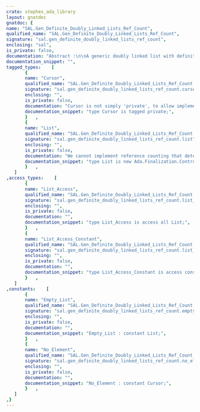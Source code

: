 ```yaml
---
crate: stephes_ada_library
layout: gnatdoc
gnatdoc: {
name: "SAL.Gen_Definite_Doubly_Linked_Lists_Ref_Count",
qualified_name: "SAL.Gen_Definite_Doubly_Linked_Lists_Ref_Count",
signature: "sal.gen_definite_doubly_linked_lists_ref_count",
enclosing: "sal",
is_private: false,
documentation: "Abstract :\n\nA generic doubly linked list with definite elements, with\nreference counting on cursors to detect dangling references.\n\nWORKAROUND: there is a bug in GNAT Community 2020 (Eurocontrol\nticket V107-045) that causes reference counting to be inaccurate\nin some cases, so we support turning off the reference counting.\n\nRationale for not implementing reference types and iterators:\nConsider a typical reference type use:\n\ndeclare\n   A : Element_Type renames List.First;\n   To_Delete : Cursor := List.First;\nbegin\n   Delete (To_Delete);\nend;\n\nThe reference object exists only while evaluating the renames, so\nit cannot assert any kind of lock on the element or list that\nsurvives thru the call to Delete and is then released. We would\nhave to use something like:\n\ndeclare\n   A_Ref : constant Reference_Type := List.First;\n   A : Element_Type renames Element (A_Ref);\n   To_Delete : Cursor := List.First;\nbegin\n   Delete (To_Delete);\nend;\n\nWhere \"Reference_Type\" is opaque, and thus cannot be used for iterators.\n\nCopyright (C) 2017 - 2022 Free Software Foundation, Inc.\n\nThis library is free software; you can redistribute it and/or\nmodify it under terms of the GNU General Public License as\npublished by the Free Software Foundation; either version 3, or (at\nyour option) any later version. This library is distributed in the\nhope that it will be useful, but WITHOUT ANY WARRANTY; without even\nthe implied warranty of MERCHANTABILITY or FITNESS FOR A PARTICULAR\nPURPOSE. See the GNU General Public License for more details. You\nshould have received a copy of the GNU General Public License\ndistributed with this program; see file COPYING. If not, write to\nthe Free Software Foundation, 59 Temple Place - Suite 330, Boston,\nMA 02111-1307, USA.\n\nAs a special exception under Section 7 of GPL version 3, you are granted\nadditional permissions described in the GCC Runtime Library Exception,\nversion 3.1, as published by the Free Software Foundation.\n\n@formal Element_Type",
documentation_snippet: "",
tagged_types:    [
       {
       name: "Cursor",
       qualified_name: "SAL.Gen_Definite_Doubly_Linked_Lists_Ref_Count.Cursor",
       signature: "sal.gen_definite_doubly_linked_lists_ref_count.cursor",
       enclosing: "",
       is_private: false,
       documentation: "Cursor is not simply 'private', to allow implementing reference\ncounting.",
       documentation_snippet: "type Cursor is tagged private;",
       }   ,
       {
       name: "List",
       qualified_name: "SAL.Gen_Definite_Doubly_Linked_Lists_Ref_Count.List",
       signature: "sal.gen_definite_doubly_linked_lists_ref_count.list",
       enclosing: "",
       is_private: false,
       documentation: "We cannot implement reference counting that detects reference\ntypes (see discussion above), so no reference types, no iterators.",
       documentation_snippet: "type List is new Ada.Finalization.Controlled with private;",
       }   ,
   ]
,access_types:    [
       {
       name: "List_Access",
       qualified_name: "SAL.Gen_Definite_Doubly_Linked_Lists_Ref_Count.List_Access",
       signature: "sal.gen_definite_doubly_linked_lists_ref_count.list_access",
       enclosing: "",
       is_private: false,
       documentation: "",
       documentation_snippet: "type List_Access is access all List;",
       }   ,
       {
       name: "List_Access_Constant",
       qualified_name: "SAL.Gen_Definite_Doubly_Linked_Lists_Ref_Count.List_Access_Constant",
       signature: "sal.gen_definite_doubly_linked_lists_ref_count.list_access_constant",
       enclosing: "",
       is_private: false,
       documentation: "",
       documentation_snippet: "type List_Access_Constant is access constant List;",
       }   ,
   ]
,constants:    [
       {
       name: "Empty_List",
       qualified_name: "SAL.Gen_Definite_Doubly_Linked_Lists_Ref_Count.Empty_List",
       signature: "sal.gen_definite_doubly_linked_lists_ref_count.empty_list",
       enclosing: "",
       is_private: false,
       documentation: "",
       documentation_snippet: "Empty_List : constant List;",
       }   ,
       {
       name: "No_Element",
       qualified_name: "SAL.Gen_Definite_Doubly_Linked_Lists_Ref_Count.No_Element",
       signature: "sal.gen_definite_doubly_linked_lists_ref_count.no_element",
       enclosing: "",
       is_private: false,
       documentation: "",
       documentation_snippet: "No_Element : constant Cursor;",
       }   ,
   ]
,}
---
```

